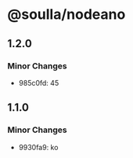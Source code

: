 # @soulla/nodeano

## 1.2.0

### Minor Changes

- 985c0fd: 45

## 1.1.0

### Minor Changes

- 9930fa9: ko
